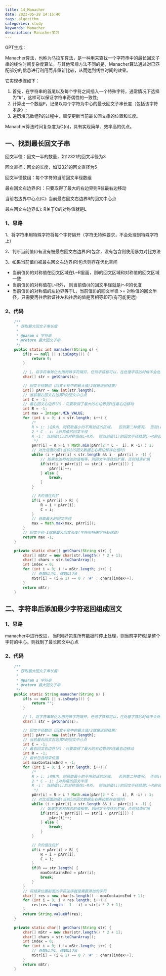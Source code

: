 ```yaml
---
title: 14_Manacher
date: 2023-05-28 14:16:40
tags: algorithm
categories: study
keywords: Manacher
description: Manacher学习
---
```


GPT生成：

Manacher算法，也称为马拉车算法，是一种用来查找一个字符串中的最长回文子串的线性时间复杂度算法。与其他常规方法不同的是，Manacher算法通过对已匹配部分的信息进行利用而非重新比较，从而达到线性时间的效果。

它实现步骤如下：

1. 首先，在字符串的首尾以及每个字符之间插入一个特殊字符，通常情况下选择为“#”，这样可以保证字符串奇偶性的一致性;
2. 计算出一个数组P，记录以每个字符为中心的最长回文子串长度（包括该字符本身）;
3. 遍历填充数组P的过程中，顺便更新当前最长回文串的位置和长度。

Manacher算法时间复杂度为O(n)，具有实现简单、效率高的优点。

## 一、找到最长回文子串

回文半径：回文一半的数量，如12321的回文半径为3

回文直径：回文的长度，如12321的回文直径为5

回文半径数组：每个字符的当前回文半径数组

最右回文右边界(R)：只要取得了最大的右边界则R往最右边移动

当前右边界中心点(C): 当前最右回文右边界R的回文中心点

最左回文左边界(L): R关于C的对称值就是L

### 1、思路

1、将字符串用特殊字符将每个字符隔开（字符无特殊要求，不会处理到特殊字符上）

2、判断当前值(i)有没有被最右回文右边界(R)包含，没有包含则使用暴力对比方法

3、如果当前值(i)被最右回文右边界(R)包含则存在优化空间

- 当前值(i)的对称值在回文区域在L~R里面，则i的回文区域和对称值的回文区域一致
- 当前值(i)的对称值在L~R外， 则当前值(i)的回文半径就是i～R的长度
- 当前值(i)的对称值的左边界等于L，当前值(i)的回文半径 >= 对称值的回文半径。只需要再往后验证往左和往后的值是否相等即可(有可能更远)

### 2、代码

```java
    /**
     * 获取最大回文子串长度
     *
     * @param s 字符串
     * @return 最大回文子串
     */
    public static int manacher(String s) {
        if(s == null || s.isEmpty()) {
            return 0;
        }

        // 1、将字符串转化为用特殊字符隔开，任何字符都可以，在处理字符的时候不会处理到特殊字符
        char[] str = getChars(s);

        // 回文半径数组（回文半径中的最大值/2就是返回结果）
        int[] pArr = new int[str.length];
        // 当前最右回文右边界R的回文中心点
        int C = -1;
        // 最右回文右边界(R)：只要取得了最大的右边界则R往最右边移动
        int R = -1;
        int max = Integer.MIN_VALUE;
        for (int i = 0; i < str.length; i++) {
            /*
            R > i: i在R内，则获取最小的不用验证的区域。  否则第二种情况。 否则i在R外的最少回文半径是1
            2 * C - i: i对称值的回文半径
            R -i： 当前值(i)的对称值在L~R外， 则当前值(i)的回文半径就是i～R的长度
             */
            pArr[i] = R > i ? Math.min(pArr[2 * C -  i], R -i) : 1;
            // 对比后面的值(当前i的回文数据左右两边都存在值时)
            while (i + pArr[i] < str.length && i - pArr[i] > -1) {
                // 如果左边和右边的值相等，则回文半径往后扩展，否则结束扩展
                if(str[i + pArr[i]] == str[i - pArr[i]]) {
                    pArr[i]++;
                } else {
                    break;
                }
            }

            // R的值往后扩
            if(i + pArr[i] > R) {
                R = i + pArr[i];
                C = i;
            }
            // 获取最大的回文半径
            max = Math.max(max, pArr[i]);
        }
        // 回文半径-1就是最大回文长度(字符用特殊字符处理过)
        return max -1;
    }

    private static char[] getChars(String str) {
        char[] mStr = new char[str.length() * 2 + 1];
        char[] chars = str.toCharArray();
        int index = 0;
        for (int i = 0; i != mStr.length; i++) {
            // 奇数&1为1，偶数&1为0
            mStr[i] = (i & 1) == 0 ? '#' : chars[index++];
        }
        return mStr;
    }
```

## 二、字符串后添加最少字符返回组成回文

### 1、思路

manacher中进行改进， 当R刚好包含所有数据时停止处理，则当前字符i就是整个字符的中心。则找到了最长回文中心点

### 2、代码

```java
    /**
     * 获取最大回文子串长度
     *
     * @param s 字符串
     * @return 最大回文子串
     */
    public static String manacher(String s) {
        if(s == null || s.isEmpty()) {
            return "";
        }

        // 1、将字符串转化为用特殊字符隔开，任何字符都可以，在处理字符的时候不会处理到特殊字符
        char[] str = getChars(s);

        // 回文半径数组（回文半径中的最大值/2就是返回结果）
        int[] pArr = new int[str.length];
        // 当前最右回文右边界R的回文中心点
        int C = -1;
        // 最右回文右边界(R)：只要取得了最大的右边界则R往最右边移动
        int R = -1;
        // 最长包含结束位置
        int maxContainsEnd = -1;
        for (int i = 0; i < str.length; i++) {
            /*
            R > i: i在R内，则获取最小的不用验证的区域。  否则第二种情况。 否则i在R外的最少回文半径是1
            2 * C - i: i对称值的回文半径
            R -i： 当前值(i)的对称值在L~R外， 则当前值(i)的回文半径就是i～R的长度
             */
            pArr[i] = R > i ? Math.min(pArr[2 * C -  i], R -i) : 1;
            // 对比后面的值(当前i的回文数据左右两边都存在值时)
            while (i + pArr[i] < str.length && i - pArr[i] > -1) {
                // 如果左边和右边的值相等，则回文半径往后扩展，否则结束扩展
                if(str[i + pArr[i]] == str[i - pArr[i]]) {
                    pArr[i]++;
                } else {
                    break;
                }
            }

            // R的值往后扩
            if(i + pArr[i] > R) {
                R = i + pArr[i];
                C = i;
            }
            if(R == str.length) {
                maxContainsEnd = pArr[i];
                break;
            }
        }
        // 将结束位置前面的字符逆序就是需要添加的字符
        char[] res = new char[s.length() - maxContainsEnd + 1];
        for (int i = 0; i < res.length; i++) {
            res[res.length - 1 - i] = str[i * 2 + 1];
        }
        return String.valueOf(res);
    }

    private static char[] getChars(String str) {
        char[] mStr = new char[str.length() * 2 + 1];
        char[] chars = str.toCharArray();
        int index = 0;
        for (int i = 0; i != mStr.length; i++) {
            // 奇数&1为1，偶数&1为0
            mStr[i] = (i & 1) == 0 ? '#' : chars[index++];
        }
        return mStr;
    }
```

